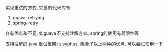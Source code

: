 

实现重试的方式, 完善的代码库有:
1. guava-retrying
2. spring-retry

各有优点和不足, 如guava不支持注解方式, spring的使用有局限性等

支持注解的 java 重试框架: [sisyphus](https://github.com/houbb/sisyphus),
集合了以上两种的优点, 可以尝试使用一下
